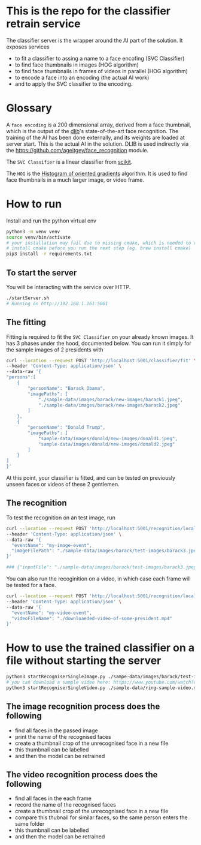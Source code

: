 # This is the repo for the classifier retrain service

The classifier server is the wrapper around the AI part of the solution. It exposes services 
* to fit a classifier to assing a name to a face encofing (SVC Classifier)
* to find face thumbnails in images (HOG algorithm)
* to find face thumbnails in frames of videos in parallel (HOG algorithm)
* to encode a face into an encoding (the actual AI work)
* and to apply the SVC classifier to the encoding.

# Glossary
A `face encoding` is a 200 dimensional array, derived from a face thumbnail, which is the output of the [dlib](http://dlib.net/)'s state-of-the-art face recognition. The training of the AI has been done externally, and its weights are loaded at server start. This is the actual AI in the solution. DLIB is used indirectly via the https://github.com/ageitgey/face_recognition module. 

The `SVC Classifier` is a linear classifier from [scikit](https://scikit-learn.org/stable/modules/generated/sklearn.svm.SVC.html).

The `HOG` is the [Histogram of oriented gradients](https://pyimagesearch.com/2021/04/19/face-detection-with-dlib-hog-and-cnn/) algorithm. It is used to find face thumbnails in a much larger image, or video frame. 

# How to run
Install and run the python virtual env
```bash
python3 -m venv venv
source venv/bin/activate
# your installation may fail due to missing cmake, which is needed to compile the https://github.com/davisking/dlib library
# install cmake before you run the next step (eg. brew install cmake)
pip3 install -r requirements.txt

```

## To start the server 
You will be interacting with the service over HTTP. 
```bash
./startServer.sh
# Running on http://192.168.1.161:5001
```

## The fitting
Fitting is required to fit the `SVC Classifier` on your already known images. It has 3 phases under the hood, documented below. You can run it simply for the sample images of 2 presidents with

```bash
curl --location --request POST 'http://localhost:5001/classifier/fit' \
--header 'Content-Type: application/json' \
--data-raw '{
"persons":[
    {
        "personName": "Barack Obama",
        "imagePaths": [
            "./sample-data/images/barack/new-images/barack1.jpeg",
            "./sample-data/images/barack/new-images/barack2.jpeg"
        ]
    },
    {
        "personName": "Donald Trump",
        "imagePaths": [
            "sample-data/images/donald/new-images/donald1.jpeg",
            "sample-data/images/donald/new-images/donald2.jpeg"
        ]
    }
]
}'
```
At this point, your classifier is fitted, and can be tested on previously unseen faces or videos of these 2 gentlemen. 

## The recognition

To test the recognition on an test image, run 

```bash
curl --location --request POST 'http://localhost:5001/recognition/local-image' \
--header 'Content-Type: application/json' \
--data-raw '{
  "eventName": "my-image-event",
  "imageFilePath": "./sample-data/images/barack/test-images/barack3.jpeg"
}'

### {"inputFile": "./sample-data/images/barack/test-images/barack3.jpeg", "recognisedPersons": ["Barack Obama"], "unknownPersons": []}
```

You can also run the recoginition on a video, in which case each frame will be tested for a face.

```bash
curl --location --request POST 'http://localhost:5001/recognition/local-video' \
--header 'Content-Type: application/json' \
--data-raw '{
  "eventName": "my-video-event",
  "videoFileName": "./downloaeded-video-of-some-president.mp4"
}'
```

# How to use the trained classifier on a file without starting the server
```bash
python3 startRecogniserSingleImage.py ./sampe-data/images/barack/test-images/barack4.jpeg
# you can download a sample video here: https://www.youtube.com/watch?v=4P-4PlwTcoE
python3 startRecogniserSingleVideo.py ./sample-data/ring-sample-video.mp4
```

## The image recognition process does the following
* find all faces in the passed image
* print the name of the recognised faces
* create a thumbnail crop of the unrecognised face in a new file
* this thumbnail can be labelled
* and then the model can be retrained

## The video recognition process does the following
* find all faces in the each frame
* record the name of the recognised faces
* create a thumbnail crop of the unrecognised face in a new file
* compare this thubnail for similar faces, so the same person enters the same folder
* this thumbnail can be labelled
* and then the model can be retrained


